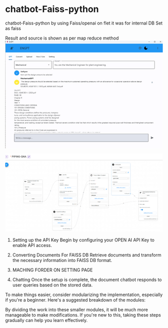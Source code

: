 # chatbot-Faiss-python
chatbot-Faiss-python by using Faiss/openai on flet
it was for internal DB Set as faiss

Result and source is shown as per map reduce method
![Alt text](pngs/Result.png)

![Alt text](Concept.png)

1. Setting up the API Key
Begin by configuring your OPEN AI API Key to enable API access.

2. Converting Documents For FAISS DB
Retrieve documents and transform the necessary information into FAISS DB format.

3. MACHING FORDER ON SETTING PAGE

4. Chatting
Once the setup is complete, the document chatbot responds to user queries based on the stored data.

To make things easier, consider modularizing the implementation, especially if you're a beginner. Here's a suggested breakdown of the modules:

By dividing the work into these smaller modules, it will be much more manageable to make modifications. If you're new to this, taking these steps gradually can help you learn effectively.
